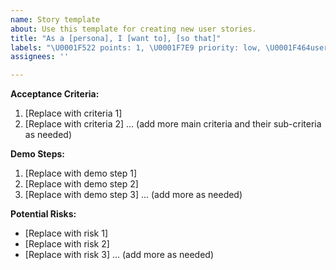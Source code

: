 ```yaml
---
name: Story template
about: Use this template for creating new user stories.
title: "As a [persona], I [want to], [so that]"
labels: "\U0001F522 points: 1, \U0001F7E9 priority: low, \U0001F464user story"
assignees: ''

---
```


**Acceptance Criteria:**  
1. [Replace with criteria 1]
2. [Replace with criteria 2]
... (add more main criteria and their sub-criteria as needed)

**Demo Steps:**  
1. [Replace with demo step 1]
2. [Replace with demo step 2]
3. [Replace with demo step 3]
... (add more as needed)

**Potential Risks:**  
- [Replace with risk 1]
- [Replace with risk 2]
- [Replace with risk 3]
... (add more as needed)
